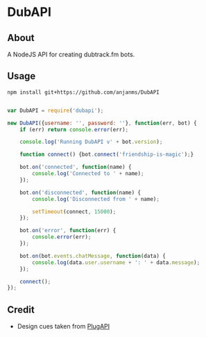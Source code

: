 # DubAPI

## About

A NodeJS API for creating dubtrack.fm bots.

## Usage

```
npm install git+https://github.com/anjanms/DubAPI
```

```javascript

var DubAPI = require('dubapi');

new DubAPI({username: '', password: ''}, function(err, bot) {
    if (err) return console.error(err);

    console.log('Running DubAPI v' + bot.version);

    function connect() {bot.connect('friendship-is-magic');}

    bot.on('connected', function(name) {
        console.log('Connected to ' + name);
    });

    bot.on('disconnected', function(name) {
        console.log('Disconnected from ' + name);

        setTimeout(connect, 15000);
    });

    bot.on('error', function(err) {
        console.error(err);
    });

    bot.on(bot.events.chatMessage, function(data) {
        console.log(data.user.username + ': ' + data.message);
    });

    connect();
});

```
## Credit

- Design cues taken from [PlugAPI](https://github.com/plugCubed/plugAPI)
